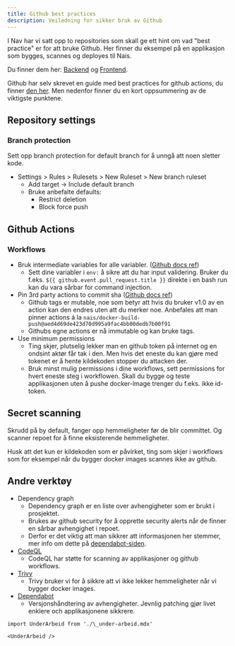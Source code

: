 ```yaml
---
title: Github best practices
description: Veiledning for sikker bruk av Github
---
```


I Nav har vi satt opp to repositories som skall ge ett hint om vad "best practice" er for att bruke Github.
Her finner du eksempel på en applikasjon som bygges, scannes og deployes til Nais.

Du finner dem her: [Backend](https://github.com/navikt/backend-golden-path) og [Frontend](https://github.com/navikt/frontend-golden-path).

Github har selv skrevet en guide med best practices for github actions, du finner [den her](https://docs.github.com/en/actions/security-for-github-actions/security-guides/security-hardening-for-github-actions).
Men nedenfor finner du en kort oppsummering av de viktigste punktene.

## Repository settings

### Branch protection

Sett opp branch protection for default branch for å unngå att noen sletter kode.

- Settings > Rules > Rulesets > New Ruleset > New branch ruleset
  - Add target -> Include default branch
  - Bruke anbefalte defaults:
    - Restrict deletion
    - Block force push

## Github Actions

### Workflows

- Bruk intermediate variables for alle variabler. ([Github docs ref](https://docs.github.com/en/actions/security-for-github-actions/security-guides/security-hardening-for-github-actions#using-an-intermediate-environment-variable))
  - Sett dine variabler i `env:` å sikre att du har input validering. Bruker du f.eks. `${{ github.event.pull_request.title }}` direkte i en bash run kan du vara sårbar for command injection.
- Pin 3rd party actions to commit sha ([Github docs ref](https://docs.github.com/en/actions/security-for-github-actions/security-guides/security-hardening-for-github-actions#using-third-party-actions))
  - Github tags er mutable, noe som betyr att hvis du bruker v1.0 av en action kan den endres uten att du merker noe. Anbefales att man pinner actions á la `nais/docker-build-push@aed4d69de423d70d995a9fac4bb00dedb7b00f91`
  - Githubs egne actions er nå immutable og kan bruke tags.
- Use minimum permissions
  - Ting skjer, plutselig lekker man en github token på internet og en ondsint aktør får tak i den. Men hvis det eneste du kan gjøre med tokenet er å hente kildekoden stopper du attacken der.
  - Bruk minst mulig permissions i dine workflows, sett permissions for hvert eneste steg i workflowen. Skall du bygge og teste applikasjonen uten å pushe docker-image trenger du f.eks. ikke id-token.

## Secret scanning

Skrudd på by default, fanger opp hemmeligheter før de blir committet.
Og scanner repoet for å finne eksisterende hemmeligheter.

Husk att det kun er kildekoden som er påvirket, ting som skjer i workflows som for eksempel når du bygger docker images scannes ikke av github.

## Andre verktøy

- Dependency graph
  - Dependency graph er en liste over avhengigheter som er brukt i prosjektet.
  - Brukes av github security for å opprette security alerts når de finner en sårbar avhengighet i repoet.
  - Derfor er det viktig att man sikkrer att informasjonen her stemmer, mer info om dette på [dependabot-siden](../verktoy/dependabot).
- [CodeQL](../verktoy/github-advanced-security)
  - CodeQL har støtte for scanning av applikasjoner og github workflows.
- [Trivy](../verktoy/trivy)
  - Trivy bruker vi for å sikkre att vi ikke lekker hemmeligheter når vi bygger docker images.
- [Dependabot](../verktoy/dependabot)
  - Versjonshåndtering av avhengigheter. Jevnlig patching gjør livet enklere och applikasjonene sikkrere.

```mdx-code-block
import UnderArbeid from './\_under-arbeid.mdx'

<UnderArbeid />
```
